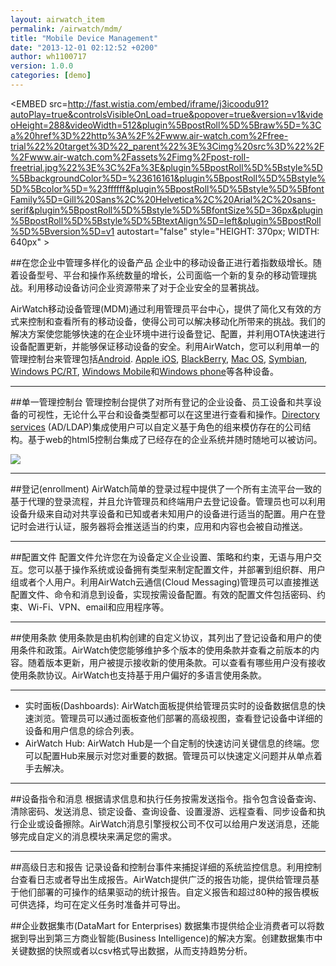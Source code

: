 ```yaml
---
layout: airwatch_item
permalink: /airwatch/mdm/
title: "Mobile Device Management"
date: "2013-12-01 02:12:52 +0200"
author: wh1100717
version: 1.0.0
categories: [demo]
---
```


<EMBED src=http://fast.wistia.com/embed/iframe/j3icoodu91?autoPlay=true&controlsVisibleOnLoad=true&popover=true&version=v1&videoHeight=288&videoWidth=512&plugin%5BpostRoll%5D%5Braw%5D=%3Ca%20href%3D%22http%3A%2F%2Fwww.air-watch.com%2Ffree-trial%22%20target%3D%22_parent%22%3E%3Cimg%20src%3D%22%2F%2Fwww.air-watch.com%2Fassets%2Fimg%2Fpost-roll-freetrial.jpg%22%3E%3C%2Fa%3E&plugin%5BpostRoll%5D%5Bstyle%5D%5BbackgroundColor%5D=%23616161&plugin%5BpostRoll%5D%5Bstyle%5D%5Bcolor%5D=%23ffffff&plugin%5BpostRoll%5D%5Bstyle%5D%5BfontFamily%5D=Gill%20Sans%2C%20Helvetica%2C%20Arial%2C%20sans-serif&plugin%5BpostRoll%5D%5Bstyle%5D%5BfontSize%5D=36px&plugin%5BpostRoll%5D%5Bstyle%5D%5BtextAlign%5D=left&plugin%5BpostRoll%5D%5Bversion%5D=v1 autostart="false" style="HEIGHT: 370px; WIDTH: 640px" >
</EMBED>

##在您企业中管理多样化的设备产品
企业中的移动设备正进行着指数级增长。随着设备型号、平台和操作系统数量的增长，公司面临一个新的复杂的移动管理挑战。利用移动设备访问企业资源带来了对于企业安全的显著挑战。

AirWatch移动设备管理(MDM)通过利用管理员平台中心，提供了简化又有效的方式来控制和查看所有的移动设备，使得公司可以解决移动化所带来的挑战。我们的解决方案使您能够快速的在企业环境中进行设备登记、配置，并利用OTA快速进行设备配置更新，并能够保证移动设备的安全。利用AirWatch，您可以利用单一的管理控制台来管理包括[Android]. [Apple iOS], [BlackBerry], [Mac OS], [Symbian], [Windows PC/RT], [Windows Mobile]和[Windows phone]等各种设备。

-------------------------------------------
##单一管理控制台
管理控制台提供了对所有登记的企业设备、员工设备和共享设备的可视性，无论什么平台和设备类型都可以在这里进行查看和操作。[Directory services] (AD/LDAP)集成使用户可以自定义基于角色的组来模仿存在的公司结构。基于web的html5控制台集成了已经存在的企业系统并随时随地可以被访问。

![](http://www.air-watch.com/global-assets/images/mdm-single-console.jpg)

-------------------------------------------
##登记(enrollment)
AirWatch简单的登录过程中提供了一个所有主流平台一致的基于代理的登录流程，并且允许管理员和终端用户去登记设备。管理员也可以利用设备升级来自动对共享设备和已知或者未知用户的设备进行适当的配置。用户在登记时会进行认证，服务器将会推送适当的约束，应用和内容也会被自动推送。

-------------------------------------------
##配置文件
配置文件允许您在为设备定义企业设置、策略和约束，无语与用户交互。您可以基于操作系统或设备拥有类型来制定配置文件，并部署到组织群、用户组或者个人用户。利用AirWatch云通信(Cloud Messaging)管理员可以直接推送配置文件、命令和消息到设备，实现按需设备配置。有效的配置文件包括密码、约束、Wi-Fi、VPN、email和应用程序等。

-------------------------------------------
##使用条款
使用条款是由机构创建的自定义协议，其列出了登记设备和用户的使用条件和政策。AirWatch使您能够维护多个版本的使用条款并查看之前版本的内容。随着版本更新，用户被提示接收新的使用条款。可以查看有哪些用户没有接收使用条款协议。AirWatch也支持基于用户偏好的多语言使用条款。

-------------------------------------------
* 实时面板(Dashboards): AirWatch面板提供给管理员实时的设备数据信息的快速浏览。管理员可以通过面板查他们部署的高级视图，查看登记设备中详细的设备和用户信息的综合列表。
* AirWatch Hub: AirWatch Hub是一个自定制的快速访问关键信息的终端。您可以配置Hub来展示对您对重要的数据。管理员可以快速定义问题并从单点着手去解决。

-------------------------------------------
##设备指令和消息
根据请求信息和执行任务按需发送指令。指令包含设备查询、清除密码、发送消息、锁定设备、查询设备、设置漫游、远程查看、同步设备和执行企业或设备擦除。AirWatch消息引擎授权公司不仅可以给用户发送消息，还能够完成自定义的消息模块来满足您的需求。

-------------------------------------------
##高级日志和报告
记录设备和控制台事件来捕捉详细的系统监控信息。利用控制台查看日志或者导出生成报告。AirWatch提供广泛的报告功能，提供给管理员基于他们部署的可操作的结果驱动的统计报告。自定义报告和超过80种的报告模板可供选择，均可在定义任务时准备并可导出。

##企业数据集市(DataMart for Enterprises)
数据集市提供给企业消费者可以将数据到导出到第三方商业智能(Business Intelligence)的解决方案。创建数据集市中关键数据的快照或者以csv格式导出数据，从而支持趋势分析。

[Directory services]:http://www.air-watch.com/differentiators/enterprise-integration/directory-services
[Android]:http://www.air-watch.com/solutions/android/
[Apple iOS]:http://www.air-watch.com/solutions/ios/
[BlackBerry]:http://www.air-watch.com/solutions/blackberry/
[Mac OS]:http://www.air-watch.com/solutions/macos/
[Symbian]:http://www.air-watch.com/solutions/symbian/
[Windows PC/RT]:http://www.air-watch.com/solutions/windowspc/
[Windows Mobile]:http://www.air-watch.com/solutions/windowsmobile/
[Windows Phone]:http://www.air-watch.com/solutions/windowsphone/